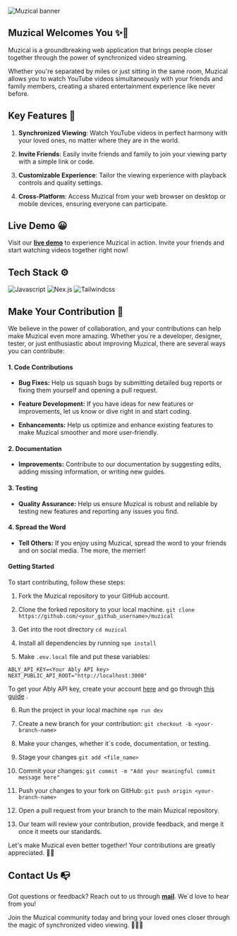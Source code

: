 ![Muzical banner](https://bepractical.tech/blogs/wp-content/uploads/2023/muzical_banner.png "Muzical banner")

## Muzical Welcomes You ✨👋

Muzical is a groundbreaking web application that brings people closer together through the power of synchronized video streaming.

Whether you're separated by miles or just sitting in the same room, Muzical allows you to watch YouTube videos simultaneously with your friends and family members, creating a shared entertainment experience like never before.

## Key Features 🎯
1. **Synchronized Viewing**: Watch YouTube videos in perfect harmony with your loved ones, no matter where they are in the world.

2. **Invite Friends**: Easily invite friends and family to join your viewing party with a simple link or code.

3. **Customizable Experience**: Tailor the viewing experience with playback controls and quality settings.

4. **Cross-Platform**: Access Muzical from your web browser on desktop or mobile devices, ensuring everyone can participate.

## Live Demo 😀
Visit our [**live demo**](https://muzical.vercel.app) to experience Muzical in action. Invite your friends and start watching videos together right now!

## Tech Stack ⚙️
![Javascript](https://img.shields.io/badge/JavaScript-ES6-yellow?style=for-the-badge&logo=javascript "Javascript") ![Nex.js](https://img.shields.io/badge/Next.js-React_Framework-000?style=for-the-badge&logo=next.js "Nex.js") ![Tailwindcss](https://img.shields.io/badge/Tailwind_CSS-CSS_Framework-38B2AC?style=for-the-badge&logo=tailwind-css "Tailwindcss")

## Make Your Contribution 🚀

We believe in the power of collaboration, and your contributions can help make Muzical even more amazing. Whether you\`re a developer, designer, tester, or just enthusiastic about improving Muzical, there are several ways you can contribute:

#### 1. Code Contributions

- **Bug Fixes:** Help us squash bugs by submitting detailed bug reports or fixing them yourself and opening a pull request.

- **Feature Development:** If you have ideas for new features or improvements, let us know or dive right in and start coding.

- **Enhancements:** Help us optimize and enhance existing features to make Muzical smoother and more user-friendly.

#### 2. Documentation

- **Improvements:** Contribute to our documentation by suggesting edits, adding missing information, or writing new guides.

#### 3. Testing

- **Quality Assurance:** Help us ensure Muzical is robust and reliable by testing new features and reporting any issues you find.

#### 4. Spread the Word

- **Tell Others:** If you enjoy using Muzical, spread the word to your friends and on social media. The more, the merrier!

#### Getting Started

To start contributing, follow these steps:

1. Fork the Muzical repository to your GitHub account.

2. Clone the forked repository to your local machine.
`git clone https://github.com/<your_github_username>/muzical`

3. Get into the root directory
`cd muzical`

4. Install all dependencies by running
`npm install`

5.  Make `.env.local` file and put these variables:
```
ABLY_API_KEY=<Your Ably API key>
NEXT_PUBLIC_API_ROOT="http://localhost:3000"
```
To get your Ably API key, create your account [here](https://ably.com/sign-up "here") and go through [this guide](https://faqs.ably.com/setting-up-and-managing-api-keys "here") .

6. Run the project in your local machine
`npm run dev`

7. Create a new branch for your contribution: 
`git checkout -b <your-branch-name>`

8. Make your changes, whether it\`s code, documentation, or testing.

9. Stage your changes
`git add <file_name>`

10. Commit your changes: 
`git commit -m "Add your meaningful commit message here"`

11. Push your changes to your fork on GitHub: 
`git push origin <your-branch-name>`

12. Open a pull request from your branch to the main Muzical repository.

13. Our team will review your contribution, provide feedback, and merge it once it meets our standards.

Let's make Muzical even better together! Your contributions are greatly appreciated. 🚀🙌

## Contact Us 📭

Got questions or feedback? Reach out to us through [**mail**](mailto:rajanand9039@gmail.com). We\`d love to hear from you!

Join the Muzical community today and bring your loved ones closer through the magic of synchronized video viewing. 🎥✨👫

